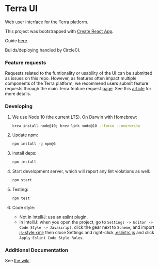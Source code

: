 # Terra UI
Web user interface for the Terra platform.

This project was bootstrapped with [Create React App](https://github.com/facebookincubator/create-react-app).

Guide [here](https://github.com/facebookincubator/create-react-app/blob/master/packages/react-scripts/template/README.md).

Builds/deploying handled by CircleCI.

### Feature requests
Requests related to the funtionality or usability of the UI can be submitted as issues on this repo. However, as features often impact multiple components of the Terra platform, we recommend users submit feature requests through the main Terra feature request [page](https://support.terra.bio/hc/en-us/community/topics/360000500452-Feature-Requests). See this [article](https://support.terra.bio/hc/en-us/community/posts/360040112171-Welcome-to-the-Feature-Request-section-) for more details.

### Developing

1. We use Node 10 (the current LTS). On Darwin with Homebrew:

    ```sh
    brew install node@10; brew link node@10 --force --overwrite
    ```
2. Update npm:

    ```sh
    npm install -g npm@6
    ```
3. Install deps:

    ```sh
    npm install
    ```
4. Start development server, which will report any lint violations as well:

    ```sh
    npm start
    ```
5. Testing:
    
    ```sh
    npm test
    ```
6. Code style:
    * Not in IntelliJ: use an eslint plugin.
    * In IntelliJ: when you open the project, go to `Settings -> Editor -> Code Style -> Javascript`, click the gear next to `Scheme`, and import [js-style.xml](js-style.xml); then close Settings and right-click [.eslintrc.js](.eslintrc.js) and click `Apply Eslint Code Style Rules`.


### Additional Documentation
See [the wiki](https://github.com/DataBiosphere/terra-ui/wiki).
